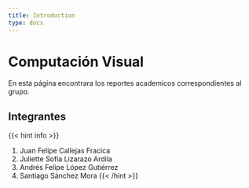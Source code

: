 ```yaml
---
title: Introduction
type: docs
---
```


# **Computación Visual**

En esta página encontrara los reportes academicos correspondientes al grupo.

## Integrantes

{{< hint info >}}
1. Juan Felipe Callejas Fracica 
2. Juliette Sofia Lizarazo Ardila 
3. Andrés Felipe López Gutiérrez 
4. Santiago Sánchez Mora
{{< /hint >}}
